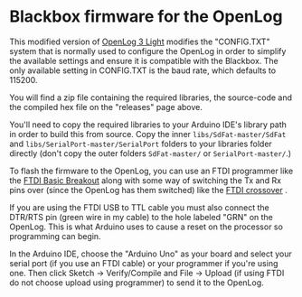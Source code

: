 # Blackbox firmware for the OpenLog

This modified version of [OpenLog 3 Light][] modifies the "CONFIG.TXT" system that is normally used to configure the
OpenLog in order to simplify the available settings and ensure it is compatible with the Blackbox. The only available
setting in CONFIG.TXT is the baud rate, which defaults to 115200.

You will find a zip file containing the required libraries, the source-code and the compiled hex file on the "releases" page above.

You'll need to copy the required libraries to your Arduino IDE's library path in order to build this from
source. Copy the inner `libs/SdFat-master/SdFat` and `libs/SerialPort-master/SerialPort` folders to your libraries folder directly (don't copy the outer folders `SdFat-master/` or `SerialPort-master/`.)

To flash the firmware to the OpenLog, you can use an FTDI programmer like the [FTDI Basic Breakout][] along with some
way of switching the Tx and Rx pins over (since the OpenLog has them switched) like the [FTDI crossover][] .

If you are using the FTDI USB to TTL cable you must also connect the DTR/RTS pin (green wire in my cable) to the hole labeled "GRN" on the OpenLog.  This is what Arduino uses to cause a reset on the processor so programming can begin.

In the Arduino IDE, choose the "Arduino Uno" as your board and select your serial port (if you use an FTDI cable) or 
your programmer if you're using one. Then click Sketch -> Verify/Compile and File -> Upload (if using FTDI do not choose upload using programmer) to send it to the OpenLog.

[OpenLog 3 Light]: https://github.com/sparkfun/OpenLog/tree/master/firmware/OpenLog_v3_Light
[FTDI Basic Breakout]: https://www.sparkfun.com/products/9716
[FTDI crossover]: https://www.sparkfun.com/products/10660
[1.0.6]: http://arduino.cc/en/Main/Software#toc2
